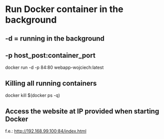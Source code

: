 # Run Docker container in the background
## -d = running in the background
## -p host_post:container_port
docker run -d -p 84:80 webapp-wojciech:latest

## Killing all running containers
docker kill $(docker ps -q)

## Access the website at IP provided when starting Docker
f.e.:
http://192.168.99.100:84/index.html